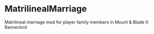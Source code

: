 # MatrilinealMarriage
Matrilineal marriage mod for player family members in Mount &amp; Blade II: Bannerlord
